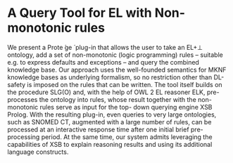 A Query Tool for EL with Non-monotonic rules
=============
We present a Prote ́ge ́ plug-in that allows the user to take an EL+⊥ ontology, add a set of non-monotonic (logic programming) rules – suitable e.g. to express defaults and exceptions – and query the combined knowledge base. Our approach uses the well-founded semantics for MKNF knowledge bases as underlying formalism, so no restriction other than DL-safety is imposed on the rules that can be written. The tool itself builds on the procedure SLG(O) and, with the help of OWL 2 EL reasoner ELK, pre-processes the ontology into rules, whose result together with the non-monotonic rules serve as input for the top- down querying engine XSB Prolog. With the resulting plug-in, even queries to very large ontologies, such as SNOMED CT, augmented with a large number of rules, can be processed at an interactive response time after one initial brief pre- processing period. At the same time, our system admits leveraging the capabilities of XSB to explain reasoning results and using its additional language constructs.
